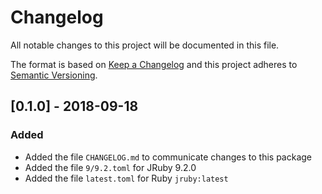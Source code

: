 # Changelog
All notable changes to this project will be documented in this file.

The format is based on [Keep a Changelog](http://keepachangelog.com/en/1.0.0/)
and this project adheres to [Semantic Versioning](http://semver.org/spec/v2.0.0.html).

## [0.1.0] - 2018-09-18
### Added
- Added the file `CHANGELOG.md` to communicate changes to this package
- Added the file `9/9.2.toml` for JRuby 9.2.0
- Added the file `latest.toml` for Ruby `jruby:latest`
